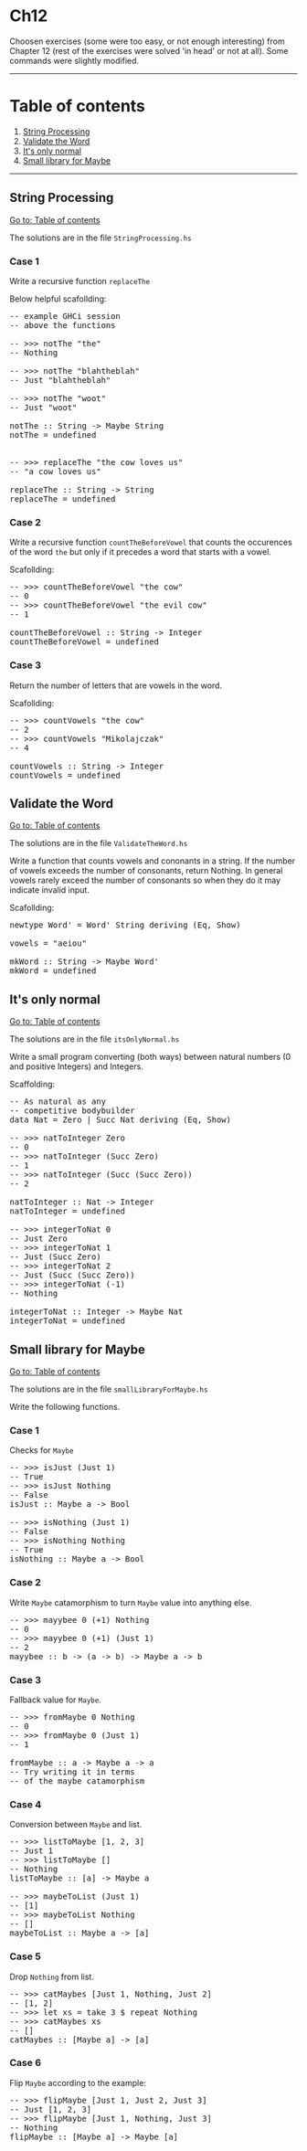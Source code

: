 # Ch12

Choosen exercises (some were too easy, or not enough interesting) from Chapter 12 (rest of the exercises were solved 'in head' or not at all). Some commands were slightly modified.

---

# Table of contents

1. [String Processing](#string-processing)
2. [Validate the Word](#validate-the-word)
3. [It's only normal](#its-only-normal)
4. [Small library for Maybe](#small-library-for-maybe)

---

## String Processing

[Go to: Table of contents](#table-of-contents)

The solutions are in the file `StringProcessing.hs`

### Case 1

Write a recursive function `replaceThe`

Below helpful scafollding:

<pre>
-- example GHCi session
-- above the functions

-- >>> notThe "the"
-- Nothing

-- >>> notThe "blahtheblah"
-- Just "blahtheblah"

-- >>> notThe "woot"
-- Just "woot"

notThe :: String -> Maybe String
notThe = undefined


-- >>> replaceThe "the cow loves us"
-- "a cow loves us"

replaceThe :: String -> String
replaceThe = undefined
</pre>

### Case 2

Write a recursive function `countTheBeforeVowel` that counts the occurences of the word `the` but only if it precedes a word that starts with a vowel.

Scafollding:

<pre>
-- >>> countTheBeforeVowel "the cow"
-- 0
-- >>> countTheBeforeVowel "the evil cow"
-- 1

countTheBeforeVowel :: String -> Integer
countTheBeforeVowel = undefined
</pre>

### Case 3

Return the number of letters that are vowels in the word.

Scafollding:

<pre>
-- >>> countVowels "the cow"
-- 2
-- >>> countVowels "Mikolajczak"
-- 4

countVowels :: String -> Integer
countVowels = undefined
</pre>

## Validate the Word

[Go to: Table of contents](#table-of-contents)

The solutions are in the file `ValidateTheWord.hs`

Write a function that counts vowels and cononants in a string. If the number of vowels exceeds the number of consonants, return Nothing.
In general vowels rarely exceed the number of consonants so when they do it may indicate invalid input.

Scafollding:

<pre>
newtype Word' = Word' String deriving (Eq, Show)

vowels = "aeiou"

mkWord :: String -> Maybe Word'
mkWord = undefined
</pre>

## It's only normal

[Go to: Table of contents](#table-of-contents)

The solutions are in the file `itsOnlyNormal.hs`

Write a small program converting (both ways) between natural numbers (0 and positive Integers) and Integers.

Scaffolding:

<pre>
-- As natural as any
-- competitive bodybuilder
data Nat = Zero | Succ Nat deriving (Eq, Show)

-- >>> natToInteger Zero
-- 0
-- >>> natToInteger (Succ Zero)
-- 1
-- >>> natToInteger (Succ (Succ Zero))
-- 2

natToInteger :: Nat -> Integer
natToInteger = undefined

-- >>> integerToNat 0
-- Just Zero
-- >>> integerToNat 1
-- Just (Succ Zero)
-- >>> integerToNat 2
-- Just (Succ (Succ Zero))
-- >>> integerToNat (-1)
-- Nothing

integerToNat :: Integer -> Maybe Nat
integerToNat = undefined
</pre>

## Small library for Maybe

[Go to: Table of contents](#table-of-contents)

The solutions are in the file `smallLibraryForMaybe.hs`

Write the following functions.

### Case 1

Checks for `Maybe`

<pre>
-- >>> isJust (Just 1)
-- True
-- >>> isJust Nothing
-- False
isJust :: Maybe a -> Bool

-- >>> isNothing (Just 1)
-- False
-- >>> isNothing Nothing
-- True
isNothing :: Maybe a -> Bool
</pre>

### Case 2

Write `Maybe` catamorphism to turn `Maybe` value into anything else.

<pre>
-- >>> mayybee 0 (+1) Nothing
-- 0
-- >>> mayybee 0 (+1) (Just 1)
-- 2
mayybee :: b -> (a -> b) -> Maybe a -> b
</pre>

### Case 3

Fallback value for `Maybe`.

<pre>
-- >>> fromMaybe 0 Nothing
-- 0
-- >>> fromMaybe 0 (Just 1)
-- 1

fromMaybe :: a -> Maybe a -> a
-- Try writing it in terms
-- of the maybe catamorphism
</pre>

### Case 4

Conversion between `Maybe` and list.

<pre>
-- >>> listToMaybe [1, 2, 3]
-- Just 1
-- >>> listToMaybe []
-- Nothing
listToMaybe :: [a] -> Maybe a

-- >>> maybeToList (Just 1)
-- [1]
-- >>> maybeToList Nothing
-- []
maybeToList :: Maybe a -> [a]
</pre>

### Case 5

Drop `Nothing` from list.

<pre>
-- >>> catMaybes [Just 1, Nothing, Just 2]
-- [1, 2]
-- >>> let xs = take 3 $ repeat Nothing
-- >>> catMaybes xs
-- []
catMaybes :: [Maybe a] -> [a]
</pre>

### Case 6

Flip `Maybe` according to the example:

<pre>
-- >>> flipMaybe [Just 1, Just 2, Just 3]
-- Just [1, 2, 3]
-- >>> flipMaybe [Just 1, Nothing, Just 3]
-- Nothing
flipMaybe :: [Maybe a] -> Maybe [a]
</pre>
